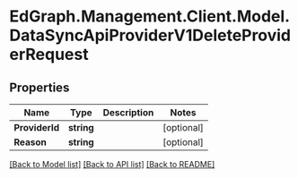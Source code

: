 # EdGraph.Management.Client.Model.DataSyncApiProviderV1DeleteProviderRequest

## Properties

Name | Type | Description | Notes
------------ | ------------- | ------------- | -------------
**ProviderId** | **string** |  | [optional] 
**Reason** | **string** |  | [optional] 

[[Back to Model list]](../README.md#documentation-for-models) [[Back to API list]](../README.md#documentation-for-api-endpoints) [[Back to README]](../README.md)

